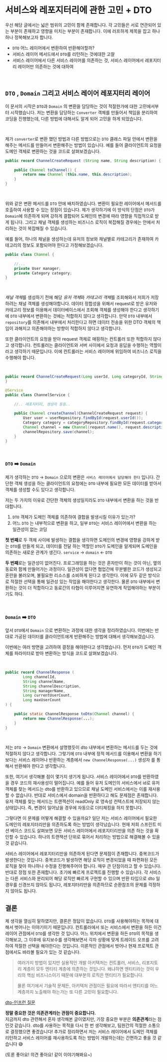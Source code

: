 # 서비스와 레포지터리에 관한 고민 + DTO

우선 해당 글에서는 넓은 범위의 고민이 함께 존재합니다. 각 고민들은 서로 연관되어 있는 부분이 존재하고 
영향을 미치는 부분이 존재합니다. 이에 러프하게 제목을 잡고 하나하나 정복해보고자 합니다.

- `DTO` 어느 레이어에서 변환하여 반환해야할까?
- 서비스 레이어 메서드에서 `DTO`를 리턴하는 것에대한 고찰
- 서비스 레이어에서 다른 서비스 레이어를 의존하는 것, 서비스 레이어에서 레포지터리 레이어만 의존하는 것에 대하여

<br/>

## `DTO` , `Domain` 그리고 서비스 레이어 레포지터리 레이어
이 문서의 시작은 `DTO`과 `Domain` 의 변환을 담당하는 것이 적절한가에 대한 고민에서부터 시작했습니다.
저는 변환을 담당하는 `Converter` 객체를 만들어서 책임을 분리하여 코딩을 진행했는데, 
다른 방법에 대해서도 알게 되어 고민을 하게 되었습니다.

<br/>

제가 `converter`로 변환 했던 방법과 다른 방법으로는 `DTO` 클래스 파일 안에서 변환을 해주는 메서드를 만들어서 변환해주는 방법이 있습니다. 예를 들어
클라이언트의 요청을 도메인 객체로 변환하는 것을 코드로 살펴보겠습니다.

```java
public record ChannelCreateRequest (String name, String description) {
    
    public Channel toChannel() {
        return new Channel (this.name, this.description);
    }
}
```

<br/>

위와 같은 변환 메서드를 `DTO` 안에 배치하였습니다. 변환이 필요한 레이어에서 메서드를 호출하여 사용할 수 있는 장점이 있습니다.
제가 생각하기에 이 방식의 단점은 `DTO`가 `Domain`에 의존하게 되며 강하게 결합되어 도메인의 변경에 따라 영향을 직접적으로
받게 됩니다. 그리고 채널 객체를 생성하는 비즈니스 로직이 복잡해질 경우에는 안에서 처리하는 것이 복잡해질 수 있습니다.

예를 들어, 하나의 채널을 생성하는데 유저의 정보와 채널별로 카테고리가 존재하여 카테고리의 정보도 포함되어야 한다고
가정해보겠습니다.

```java
public class Channel {
    
    //...
    private User manager;
    private Category category;
}
```

<br/>

*채널 객체*를 생성하기 전에 해당 *유저 객체*와 *카테고리 객체*를 조회해와서 저희가 저장하려는 채널 객체를 
생성해야합니다. 데이터 정합성을 위해서 request로 받은 유저와 카테고리 정보를 이용해서 
데이터베이스에서 조회해 객체를 생성해야 한다고 생각하기에 `DTO` 내부에서 변환하는 것에는 적합하지 않다고 생각합니다. 
만약 `DTO` 내부에서 `repository`를 의존해서 내부에서 처리한다고 하면 데이터 전송을 위한 DTO 객체의 책임이 과해지고 
의존해야하는 방향이 적합하지 않다고 생각합니다. 

또한 클라이언트의 요청을 받아 request 객체로 매핑하는 컨트롤러 또한 적합하지 않다고 생각합니다. 컨트롤러는 클라이언트와 서버
사이에서 요청과 응답을 수행하는 역할이라고 생각하기 때문입니다. 이에 컨트롤러는 서비스 레이어에 위임하여 비즈니스 로직을
수행해야 합니다.

<br/>

```java
public record ChannelCreateRequest(Long userId, Long categoryId, String name, String description) {
}

@Service
public class ChannelService {
    
    //.. 레포지터리, 생성자 등등..
    
    public Channel createChannel(ChannelCreateRequest request) {
        User user = userRepository.findById(request.userId());
        Category category = categoryRepository.findById(request.categoryId());
        Channel channel = new Channel(request.name(), request.description(), user, category);
        channelRepository.save(channel);
    }
}
```

<br/>

### `DTO` ➡️ `Domain` 
제가 생각하는 `DTO` -> `Domain` 으로의 변환은 `서비스 레이어에서 담당해야 한다` 입니다. 간단한 객체 생성을 하는 클라이언트의 요청에는 `DTO` 내부에 필요한
모든 데이터를 받아서 객체를 생성할 수도 있다고 생각합니다.

저는 두 가지의 이유로 간단한 객체의 생성일지라도 `DTO` 내부에서 변환을 하는 것을 반대합니다.
1. `DTO` 객체가 도메인 객체를 의존하여 결합을 발생시킬 이유가 있는가?
2. 어느 `DTO` 는 내부적으로 변환을 하고, 일부 `DTO`는 서비스 레이어에서 변환을 하는 일관성이 없는 코딩

**첫 번째**로 두 객체 사이에 발생하는 결합을 생각하면 도메인의 변경에 영향을 강하게 받는 `DTO`를 만들게 되고, 데이터를 전달
하는 역할인 `DTO`가 도메인을 알게되며 도메인을 의존하는 새로운 관계가 생긴다. `service` -> `domain` <- `DTO`

**두 번째**로는 일관성이 없어진다. 프로그래밍을 하는 것은 혼자만이 하는 것이 아닌, 옆의 동료와 함께 만들어가는 과정이다.
일관성이 없다면 협업간에 무분별한 코드가 생성되고 혼란을 불러오며, 불필요한 리소스를 소비하게 된다고 생각한다. 이에
모두 같은 방식으로 적절한 선택을 통해 일관성 있는 작업을 해야한다고 생각한다. 물론 `DTO` 내부에서 변환하는 것이 더 
적합하다고 동료간의 타협이 이루어지면 유연하게 작업해야하는 부분이기도 하다.

<br/>


### `Domain` ➡️ `DTO`
앞서 `DTO`에서 `Domain` 으로 변환하는 과정에 대한 생각을 정리하였습니다. 이번에는 반대로 가공된 데이터를 클라이언트에게
반환해주는 방법에 대해서 생각해보겠습니다.

이번에는 여러 방면을 고려하여 결정을 해야한다고 생각했습니다. 먼저 `DTO`가 도메인 객체를 파라미터로 받아 변환하는 방식을 
코드로 살펴보겠습니다.

<br/>

```java
public record ChannelResponse (
        Long channelId,
        String channelName,
        String channelDescription,
        String managerName,
        Long currentUserCount,
        Long maxUserCount
) {
    
    public static ChannelResponse toDto(Channel channel) {
        return new ChannelResponse(...);
    }
}
```

<br/>

저는 `DTO` -> `Domain` 변환에서 설명했듯이 dto 내부에서 변환하는 메서드를 두는 것에 적절하지 않다고 생각합니다. 그렇기에
`DTO` 내부에 정적 메서드를 이용해서 변환을 하기보다는 서비스 레이어나 반환하는 계층에서 `new ChannelResponse(...)` 생성자
를 통해서 반환해야 한다고 생각합니다. 

또한, 여기서 생각해볼 점이 몇가지 생기게 됩니다. 서비스 레이어에서 `DTO`를 반환하였을 경우 코드의 재사용성이 떨어집니다.
예를 들어 유저 도메인의 서비스에서 id로 유저 객체를 찾는 메서드는 dto를 반환하고 있으므로 채널 도메인 서비스에서는 이를
재사용할 수 없습니다. 반대로 서비스에서 domain을 반환하다고 해도 문제점은 존재합니다. 유저 객체를 찾는 메서드는 트랜잭션이 
readOnly 로 영속성 컨텍스트에 저장되지 않는 상태입니다. 즉, 변경이 일어났을 경우에 자동으로 더티체킹을 하지 못합니다. 

그렇다면 이 문제를 어떻게 해결할 수 있을까요? 일단 저는 서비스 레이어에서 필요한 도메인의 레포지터리만을 의존하도록
하는 방법이 생각났습니다. 현재 저희 스프린트 미션 베이스 코드도 살펴보면 모든 서비스 레이어에서 레포지터리만을 의존
하는 것을 확인할 수 있습니다. 하나의 트랜잭션 단위로 묶어서 처리하는 방법으로 해결해볼 수 있을 것 같습니다.

서비스 레이어에서 레포지터리만을 의존하게 된다면 문제점이 존재합니다. 중복코드가 발생한다는 것입니다. 중복코드가 발생하면
해당 로직이 변경되었을 때 파편화된 모든 로직을 찾아 하나하나 수정을 진행해주어야 합니다. 매우 큰 단점이라고 할 수 있습니다.
반대로 장점 또한 존재합니다. 초기에 빠르게 프로젝트를 진행할 수 있습니다. 각 서비스는 다른 서비스와 분리되어 해당 로직만
빠르게 구현할 수 있으며 반환 타입으로 dto 일 경우를 신경쓰지 않아도 됩니다, 레포지터리만을 의존하므로 순환참조의 문제를 걱정하지 않아도 됩니다.

## 결론
제 생각을 열심히 말하였지만, 결론은 정답이 없습니다. `DTO`를 사용해야하는 목적에 대해서 벗어나는 이야기이기 때문입니다. 컨트롤러에서 또는 서비스에서
변환을 하든 이건 레이어 관점에서 `DTO`를 생각한 것 입니다. 어느 위치에서 변환을 하든 `DTO`의 목적을 생각해보고, 그 이후에 유지보수를 생각해보면서
각자 상황에 맞게 트레이드 오프를 고려하여 적절한 선택을 해야한다는 것입니다. 이론적인 관점에서 벗어나 현재 프로젝트 관점에서도 바라볼 필요가 있는 것 같습니다.

> 여러가지 방법이 있지만 실용적인 개발 아키텍처는 컨트롤러, 서비스, 리포지토리 계층이 모두 엔티티 계층에 의존하는 것입니다. 
> 왜냐하면 엔티티라는 것이 우리의 핵심 비즈니스이기 때문에 대부분의 로직은 엔티티가 필요합니다.
> 
> 물론 여기에서 기술적 문제든, 아키텍처 관점이든 필요에 따라서 엔티티를 어느 계층까지 노출해야 하는가는 또 다른 고민이 필요합니다.

[dto-인프런 질문](https://www.inflearn.com/community/questions/139564/dto-%EC%82%AC%EC%9A%A9%EC%8B%9C%EA%B8%B0%EC%97%90-%EB%8C%80%ED%95%9C-%EC%A7%88%EB%AC%B8?srsltid=AfmBOoqhqpN8qiPl1DsWGb7wrWZGArCk7wcJSP9fi1qiZUptHFglLqlR)

**정말 중요한 것은 의존관계라는 관점이 중요합니다.**   
지금까지 dto 관련해서 혼자 생각해본 글이였지만, 가장 중요한 부분은 **의존관계**라는 점인것 같습니다. dto를 사용하는 
목적을 다시 한 번 생각해보고, 팀원간의 적절한 소통으로 결정했으면 좋겠습니다! 추가로 정리하면서 저는 서비스 레이어에서 도메인
객체를 리턴하고 서비스 레이어를 재사용하도록 하는 방법이 개발하는데는 간편하고 좋을 것 같습니다 😅

(토론 좋아요! 의견 좋아요! 같이 이야기해봐요~)
